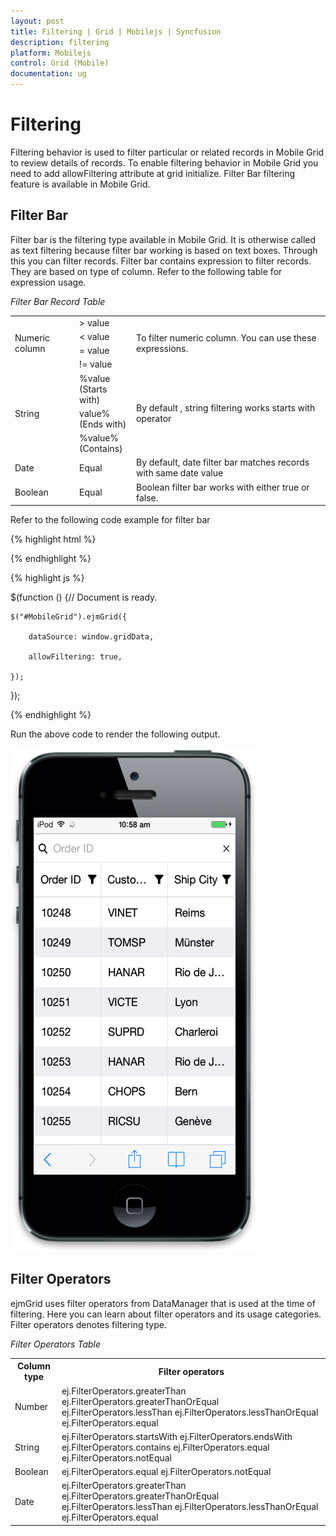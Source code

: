 ```yaml
---
layout: post
title: Filtering | Grid | Mobilejs | Syncfusion
description: filtering
platform: Mobilejs
control: Grid (Mobile)
documentation: ug
---
```


# Filtering

Filtering behavior is used to filter particular or related records in Mobile Grid to review details of records. To enable filtering behavior in Mobile Grid you need to add allowFiltering attribute at grid initialize. Filter Bar filtering feature is available in Mobile Grid. 

## Filter Bar

Filter bar is the filtering type available in Mobile Grid. It is otherwise called as text filtering because filter bar working is based on text boxes. Through this you can filter records. Filter bar contains expression to filter records. They are based on type of column. Refer to the following table for expression usage.

_Filter Bar Record Table_

<table>
<tr>
<td rowspan = "4">
Numeric column</td><td>
> value</td><td rowspan = "4">
To filter numeric column. You can use these expressions.</td></tr>
<tr>
<td>
< value</td></tr>
<tr>
<td>
= value</td></tr>
<tr>
<td>
!= value</td></tr>
<tr>
<td rowspan = "3">
String</td><td>
%value<br>(Starts with)</td><td rowspan = "3">
By default , string filtering works starts with operator</td></tr>
<tr>
<td>
value%<br>(Ends with)</td></tr>
<tr>
<td>
%value%<br>(Contains)</td></tr>
<tr>
<td>
Date</td><td>
Equal</td><td>
By default, date filter bar matches records with same date value</td></tr>
<tr>
<td>
Boolean</td><td>
Equal</td><td>
Boolean filter bar works with either true or false.</td></tr>
</table>


 Refer to the following code example for filter bar

{% highlight html %} 

<div id="MobileGrid"> </div>

{% endhighlight %}

{% highlight js %}

$(function () {// Document is ready.

	$("#MobileGrid").ejmGrid({

		dataSource: window.gridData,

		allowFiltering: true,

	});

});

{% endhighlight %}

Run the above code to render the following output.

![](Filtering_images/Filtering_img1.png)

## Filter Operators

ejmGrid uses filter operators from DataManager that is used at the time of filtering. Here you can learn about filter operators and its usage categories. Filter operators denotes filtering type.

_Filter Operators Table_

<table>
<tr>
<th>
Column type</th><th>
Filter operators</th></tr>
<tr>
<td>
Number</td><td>
ej.FilterOperators.greaterThan
ej.FilterOperators.greaterThanOrEqual
ej.FilterOperators.lessThan
ej.FilterOperators.lessThanOrEqual
ej.FilterOperators.equal</td></tr>
<tr>
<td>
String</td><td>
ej.FilterOperators.startsWith
ej.FilterOperators.endsWith
ej.FilterOperators.contains
ej.FilterOperators.equal
ej.FilterOperators.notEqual</td></tr>
<tr>
<td>
Boolean</td><td>
ej.FilterOperators.equal
ej.FilterOperators.notEqual</td></tr>
<tr>
<td>
Date</td><td>
ej.FilterOperators.greaterThan
ej.FilterOperators.greaterThanOrEqual
ej.FilterOperators.lessThan
ej.FilterOperators.lessThanOrEqual
ej.FilterOperators.equal</td></tr>
</table>